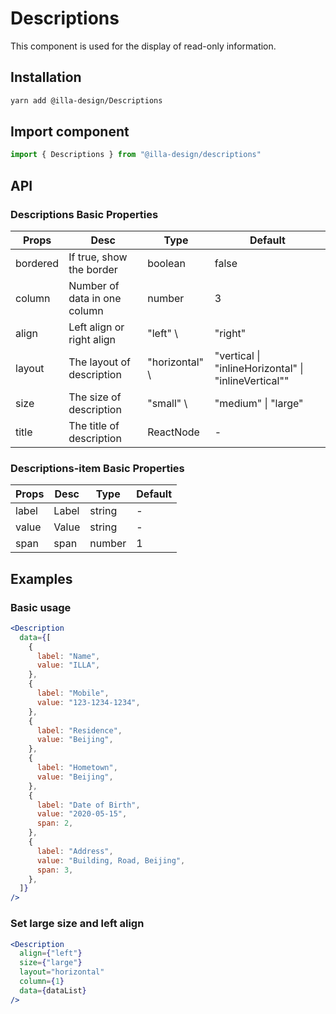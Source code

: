 # Descriptions

This component is used for the display of read-only information.

## Installation

```bash
yarn add @illa-design/Descriptions
```

## Import component

```jsx
import { Descriptions } from "@illa-design/descriptions"
```

## API

### Descriptions Basic Properties

| Props    | Desc                         | Type            | Default                                                                |
| -------- | ---------------------------- | --------------- | ---------------------------------------------------------------------- |
| bordered | If true, show the border     | boolean         | false                                                                  |
| column   | Number of data in one column | number          | 3                                                                      |
| align    | Left align or right align    | "left" \       | "right"                                            | "left"            |
| layout   | The layout of description    | "horizontal" \ | "vertical \|  "inlineHorizontal" \| "inlineVertical"" | "horizontal" |
| size     | The size of description      | "small" \      | "medium" \| "large"                               | "medium"          |
| title    | The title of description     | ReactNode       | -                                                                      |

### Descriptions-item Basic Properties

| Props | Desc  | Type   | Default |
| ----- | ----- | ------ | ------- |
| label | Label | string | -       |
| value | Value | string | -       |
| span  | span  | number | 1       |

## Examples

### Basic usage

```jsx
<Description
  data={[
    {
      label: "Name",
      value: "ILLA",
    },
    {
      label: "Mobile",
      value: "123-1234-1234",
    },
    {
      label: "Residence",
      value: "Beijing",
    },
    {
      label: "Hometown",
      value: "Beijing",
    },
    {
      label: "Date of Birth",
      value: "2020-05-15",
      span: 2,
    },
    {
      label: "Address",
      value: "Building, Road, Beijing",
      span: 3,
    },
  ]}
/>
```

### Set large size and left align

```jsx
<Description
  align={"left"}
  size={"large"}
  layout="horizontal"
  column={1}
  data={dataList}
/>
```
